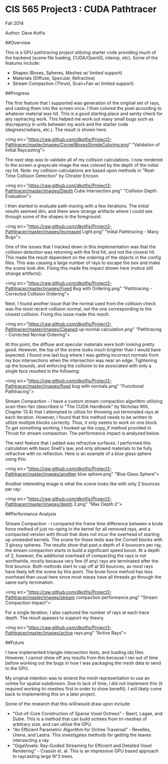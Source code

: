 CIS 565 Project3 : CUDA Pathtracer
===================

Fall 2014

Author: Dave Kotfis

##Overview

This is a GPU pathtracing project utilizing starter code providing much of the backend (scene file loading, CUDA/OpenGL interop, etc). Some of the features include:
- Shapes (Boxes, Spheres, Meshes w/ limited support)
- Materials (Diffuse, Specular, Refractive)
- Stream Compaction (Thrust, Scan+Fan w/ limited support)

##Progress

The first feature that I supported was generation of the original set of rays, and casting them into the screen once. I then colored the pixel according to whatever material was hit. This is a good starting place and sanity check for any raytracing work. This helped me work out many small bugs such as discrepancy in units between my work and the starter code (degrees/radians, etc.). The result is shown here:

<img src="https://raw.github.com/dkotfis/Project3-Pathtracer/master/images/CornellBoxesSimpleColoring.png" "Validation of Initial Raycasting">

The next step was to validate all of my collision calculations. I now rendered to the screen a grayscale image the was colored by the depth of the initial ray hit. Note: my collision calculations are based upon methods in "Real-Time Collision Detection" by Christer Ericson.

<img src="https://raw.github.com/dkotfis/Project3-Pathtracer/master/images/Depth Cube Intersection.png" "Collision Depth Evaluation">

I then started to evaluate path-tracing with a few iterations. The initial results seemed dim, and there were strange artifacts where I could see through some of the shapes in the foreground.

<img src="https://raw.github.com/dkotfis/Project3-Pathtracer/master/images/Increased Light.png" "Initial Pathtracing - Many Bugs">

One of the issues that I tracked down in this implementation was that the collision detection was returning with the first hit, and not the closest hit. This made the result dependent on the ordering of the objects in the config files. This was causing a large number of rays to escape the box and make the scene look dim. Fixing this made the impact shown here (notice still strange artifacts):

<img src="https://raw.github.com/dkotfis/Project3-Pathtracer/master/images/Fixed Bug with Ordering.png" "Pathtracing - Corrected Collision Ordering">

Next, I found another issue that the normal used from the collision check was the most recent collision normal, not the one corresponding to the closest collision. Fixing this issue made this result:

<img src="https://raw.github.com/dkotfis/Project3-Pathtracer/master/images/Cleaned up normal calculation.png" "Pathtracing - Corrected Normal Ordering">

At this point, the diffuse and specular materials were both looking pretty good. However, the top of the scene looks much brighter than I would have expected. I found one last bug where I was getting incorrect normals from my box intersections when the intersection was near an edge. Tightening up the bounds, and enforcing the collision to be associated with only a single face resulted in the following:

<img src="https://raw.github.com/dkotfis/Project3-Pathtracer/master/images/fixed bug with normals.png" "Functional Pathtracing">

Stream Compaction - I have a custom stream compaction algorithm utilizing scan-then-fan (described in "The CUDA Handbook" by Nicholas Wilt, Chapter 13.4) that I attempted to utilize for throwing out terminated rays at each iteration. However, I found that this method needs to be written to utilize multiple blocks correctly. Thus, it only seems to work on one block. To get something working, I hooked up the copy_if method provided in Thrust for stream compaction. The performance impact is analyzed below. 

The next feature that I added was refractive surfaces. I performed this calculation with basic Snell's law, and only allowed materials to be fully refractive with no reflection. Here is an example of a blue glass sphere using this:

<img src="https://raw.github.com/dkotfis/Project3-Pathtracer/master/images/another blue sphere.png" "Blue Glass Sphere">

Another interesting image is what the scene looks like with only 2 bounces per ray:

<img src="https://raw.github.com/dkotfis/Project3-Pathtracer/master/images/depth 2.png" "Max Depth 2">


##Performance Analysis

Stream Compaction - I compared the frame time difference between a brute force method of just no-oping in the kernel for all removed rays, and a compacted version with thrust that does not incur the overhead of starting up unneeded kernels. The scene for these tests was the Cornell blocks with 3 glossy spheres. The results show that past a depth of 4 bouncers per ray, the stream compaction starts to build a significant speed boost. At a depth of 2, however, the additional overhead of compacting the rays is not worthwhile, mostly because very few (if any) rays are terminated after the first bounce. Both methods start to cap off at 50 bounces, as most rays have likely left the scene by this point. The brute force method has less overhead than usual here since most warps have all threads go through the same early termination.

<img src="https://raw.github.com/dkotfis/Project3-Pathtracer/master/images/stream compaction performance.png" "Stream Compaction Impact">

For a single iteration, I also captured the number of rays at each trace depth. The result appears to support my theory.

<img src="https://raw.github.com/dkotfis/Project3-Pathtracer/master/images/active rays.png" "Active Rays">

##Future

I have implemented triangle intersection tests, and loading obj files. However, I cannot show off any results from this because I ran out of time before working out the bugs in how I was packaging the mesh data to send to the GPU.

My original intention was to extend the mesh representation to use an octree for spatial subdivision. Due to lack of time, I did not implement this (it required working tri-meshes first in order to show benefit). I will likely come back to implementing this on a later project.

Some of the research that this will/would draw upon include:
- "Out-of-Core Construction of Sparse Voxel Octrees" - Baert, Lagae, and Dutre. This is a method that can build octrees from tri-meshes of arbitrary size, and can utilize the GPU. 
- "An Efficient Parametric Algorithm for Octree Traversal" - Revelles, Urena, and Lastra. This investigates methods for getting the leaves intersecting a ray.
- "GigaVoxels: Ray-Guided Streaming for Efficient and Detailed Voxel Rendering" - Crassin et. al. This is an impressive GPU based approach to raycasting large N^3 trees.

